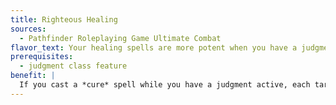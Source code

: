 ```yaml
---
title: Righteous Healing
sources:
  - Pathfinder Roleplaying Game Ultimate Combat
flavor_text: Your healing spells are more potent when you have a judgment active.
prerequisites:
  - judgment class feature
benefit: |
  If you cast a *cure* spell while you have a judgment active, each target regains 1 extra hit point from the *cure* spell + 1 hit point per three inquisitor levels you possess.
---
```


